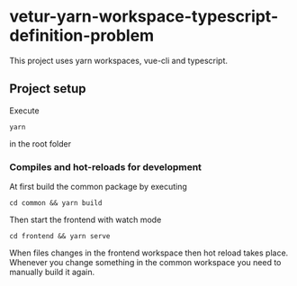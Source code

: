 # vetur-yarn-workspace-typescript-definition-problem

This project uses yarn workspaces, vue-cli and typescript.

## Project setup
Execute
```
yarn
```
in the root folder

### Compiles and hot-reloads for development
At first build the common package by executing
```
cd common && yarn build
```
Then start the frontend with watch mode
```
cd frontend && yarn serve
```
When files changes in the frontend workspace then hot reload takes place.
Whenever you change something in the common workspace you need to manually build it again.
